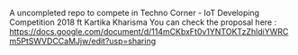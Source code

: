 A uncompleted repo to compete in Techno Corner -  IoT Developing Competition 2018 ft Kartika Kharisma
You can check the proposal here : https://docs.google.com/document/d/114mCKbxFt0v1YNTOKTzZhldiYWRCm5PtSWVDCCaMJjw/edit?usp=sharing
